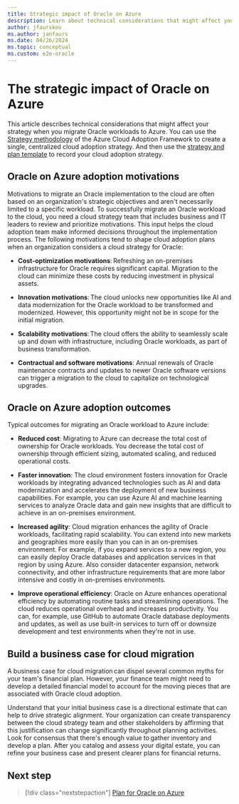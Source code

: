 ```yaml
---
title: Strategic impact of Oracle on Azure
description: Learn about technical considerations that might affect your cloud strategy when you migrate Oracle workloads to Azure.
author: jfaurskov
ms.author: janfaurs
ms.date: 04/26/2024
ms.topic: conceptual
ms.custom: e2e-oracle
--- 
```


# The strategic impact of Oracle on Azure

This article describes technical considerations that might affect your strategy when you migrate Oracle workloads to Azure. You can use the [Strategy methodology](/azure/cloud-adoption-framework/strategy) of the Azure Cloud Adoption Framework to create a single, centralized cloud adoption strategy. And then use the [strategy and plan template](https://raw.githubusercontent.com/microsoft/CloudAdoptionFramework/main/plan/cloud-adoption-framework-strategy-and-plan-template.docx) to record your cloud adoption strategy.

## Oracle on Azure adoption motivations

Motivations to migrate an Oracle implementation to the cloud are often based on an organization's strategic objectives and aren't necessarily limited to a specific workload. To successfully migrate an Oracle workload to the cloud, you need a cloud strategy team that includes business and IT leaders to review and prioritize motivations. This input helps the cloud adoption team make informed decisions throughout the implementation process. The following motivations tend to shape cloud adoption plans when an organization considers a cloud strategy for Oracle:

- **Cost-optimization motivations**: Refreshing an on-premises infrastructure for Oracle requires significant capital. Migration to the cloud can minimize these costs by reducing investment in physical assets.

- **Innovation motivations**: The cloud unlocks new opportunities like AI and data modernization for the Oracle workload to be transformed and modernized. However, this opportunity might not be in scope for the initial migration.

- **Scalability motivations**: The cloud offers the ability to seamlessly scale up and down with infrastructure, including Oracle workloads, as part of business transformation.

- **Contractual and software motivations**: Annual renewals of Oracle maintenance contracts and updates to newer Oracle software versions can trigger a migration to the cloud to capitalize on technological upgrades.  

## Oracle on Azure adoption outcomes

Typical outcomes for migrating an Oracle workload to Azure include:

- **Reduced cost**: Migrating to Azure can decrease the total cost of ownership for Oracle workloads. You decrease the total cost of ownership through efficient sizing, automated scaling, and reduced operational costs.

- **Faster innovation**: The cloud environment fosters innovation for Oracle workloads by integrating advanced technologies such as AI and data modernization and accelerates the deployment of new business capabilities. For example, you can use Azure AI and machine learning services to analyze Oracle data and gain new insights that are difficult to achieve in an on-premises environment.

- **Increased agility**: Cloud migration enhances the agility of Oracle workloads, facilitating rapid scalability. You can extend into new markets and geographies more easily than you can in an on-premises environment. For example, if you expand services to a new region, you can easily deploy Oracle databases and application services in that region by using Azure. Also consider datacenter expansion, network connectivity, and other infrastructure requirements that are more labor intensive and costly in on-premises environments.

- **Improve operational efficiency**: Oracle on Azure enhances operational efficiency by automating routine tasks and streamlining operations. The cloud reduces operational overhead and increases productivity. You can, for example, use GitHub to automate Oracle database deployments and updates, as well as use built-in services to turn off or downsize development and test environments when they're not in use.

## Build a business case for cloud migration

A business case for cloud migration can dispel several common myths for your team's financial plan. However, your finance team might need to develop a detailed financial model to account for the moving pieces that are associated with Oracle cloud adoption.

Understand that your initial business case is a directional estimate that can help to drive strategic alignment. Your organization can create transparency between the cloud strategy team and other stakeholders by affirming that this justification can change significantly throughout planning activities. Look for consensus that there's enough value to gather inventory and develop a plan. After you catalog and assess your digital estate, you can refine your business case and present clearer plans for financial returns.

## Next step

> [!div class="nextstepaction"]
> [Plan for Oracle on Azure](oracle-landing-zone-plan.md)
